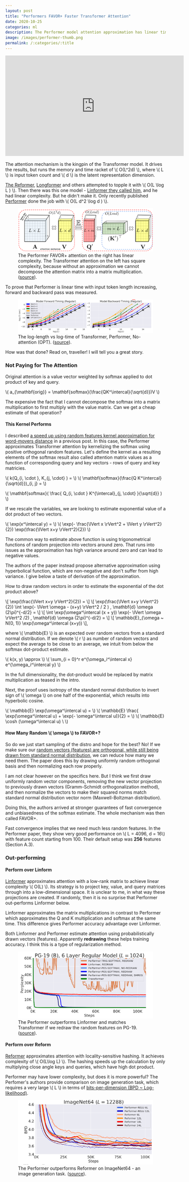 ```yaml
---
layout: post
title: "Performers FAVOR+ Faster Transformer Attention"
date: 2020-10-25
categories: ml
description: The Performer model attention approximation has linear time & space complexity in input token count in contrast to vanilla Transformer's square complexity and outperforms Linformer.
image: /images/performer-thumb.png
permalink: /:categories/:title
---
```


<script src="https://polyfill.io/v3/polyfill.min.js?features=es6"></script>
<script id="MathJax-script" async src="https://cdn.jsdelivr.net/npm/mathjax@3/es5/tex-mml-chtml.js"></script>

<iframe width="560" height="315" src="https://www.youtube.com/embed/7HooTZWL67I" frameborder="0" allow="accelerometer; autoplay; clipboard-write; encrypted-media; gyroscope; picture-in-picture" allowfullscreen></iframe>

The attention mechanism is the kingpin of the Transformer model. It drives the results, but runs the memory and time racket of \\( O(L^2d) \\), where \\( L \\) is input token count and \\( d \\) is the latent representation dimension.

[The Reformer](https://ai.googleblog.com/2020/01/reformer-efficient-transformer.html), [Longformer](https://arxiv.org/abs/2004.05150) and others attempted to topple it with \\( O(L \log L ) \\).
Then there was this one model - [Linformer they called him](https://arxiv.org/abs/2006.04768), and he had linear complexity. But he didn't make it.
Only recently published [Performer](https://ai.googleblog.com/2020/10/rethinking-attention-with-performers.html) done the job with \\( O(L d^2 \log d ) \\).

<figure class="figure">
    <img
        class="figure-img img-fluid rounded"
        alt="The Performer FAVOR+ attention on the right has linear complexity. The Transformer attention on the left has square complexity."
        src="/images/performer-attention-complexity.jpg">
    <figcaption class="figure-caption">The Performer FAVOR+ attention on the right has linear complexity. The Transformer attention on the left has square complexity, because without an approximation we cannot decompose the attention matrix into a matrix multiplication. (<a href="https://ai.googleblog.com/2020/01/reformer-efficient-transformer.html">source</a>).</figcaption>
</figure>

<!--
<iframe width="560" height="315" src="https://www.youtube.com/embed/uuNLz6eT_tg" frameborder="0" allow="accelerometer; autoplay; encrypted-media; gyroscope; picture-in-picture" allowfullscreen></iframe>
-->

To prove that Performer is linear time with input token length increasing, forward and backward pass was measured. 

<figure class="figure">
    <img
        class="figure-img img-fluid rounded"
        alt="The log-length vs log-time of Transformer, Performer, No-attention (OPT)."
        src="/images/performer-time.png">
    <figcaption class="figure-caption">The log-length vs log-time of Transformer, Performer, No-attention (OPT). (<a href="https://ai.googleblog.com/2020/01/reformer-efficient-transformer.html">source</a>).</figcaption>
</figure>


How was that done? Read on, traveller! I will tell you a great story. 



### Not Paying for The Attention

Original attention is a value vector weighted by softmax applied to dot product of key and query.

\\( a_{\mathbf{orig}} = \mathbf{softmax}(\frac{QK^\intercal}{\sqrt{d}})V \\)

The expensive the fact that I cannot decompose the softmax into a matrix multiplication to first multiply with the value matrix. Can we get a cheap estimate of that operation?


#### This Kernel Performs
I described [a speed up using random features kernel approximation for word-movers distance](/ml/Word-Movers-Embedding-Cheap-WMD-For-Documents) in a previous post.
In this case, the Performer approximates Transformer attention by kernelizing the softmax using positive orthogonal random features.
Let's define the kernel as a resulting elements of the softmax result also called attention matrix values as a function of corresponding query and key vectors - rows of query and key matricies.

\\( k(Q_{i, \cdot }, K_{j, \cdot} ) = \\)
\\( \mathbf{softmax}(\frac{Q K^\intercal}{\sqrt{d}})_{i, j} =  \\)

\\( \mathbf{softmax}( \frac{ Q_{i, \cdot } K^{\intercal}_{j, \cdot} }{\sqrt{d}} ) \\)

If we rescale the variables, we are looking to estimate exponential value of a dot product of two vectors.

\\( \exp(x^\intercal y) = \\)
\\( \exp(- \frac{\lVert x \rVert^2 + \lVert y \rVert^2}{2}) \exp(\frac{\lVert x+y \rVert^2}{2}) \\)

The common way to estimate above function is using trigonometrical functions of random projection into vectors around zero.
That runs into issues as the approximation has high variance around zero and can lead to negative values.

The authors of the paper instead propose alternative approximation using hyperbolical function, which are non-negative and don't suffer from high variance. 
I give below a taste of derivation of the approximation.

How to draw random vectors in order to estimate the exponential of the dot product above?

\\[ \exp(\frac{\lVert x+y \rVert^2}{2}) = \\]
\\[ \exp(\frac{\lVert x+y \rVert^2}{2}) \int \exp(- \lVert \omega - (x+y) \rVert^2 / 2 ) \, \mathbf{d} \omega (2\pi)^{-d/2} = \\]
\\[ \int \exp(\omega^\intercal (x + y)) \exp(- \lVert \omega \rVert^2 /2) \, \mathbf{d} \omega (2\pi)^{-d/2} = \\]
\\[ \mathbb{E}_{\omega \~ N(0, 1)} \exp(\omega^\intercal (x+y)) \\],

where \\( \mathbb{E} \\) is an expected over random vectors from a standard normal distribution.
If we denote \\( r \\) as number of random vectors and expect the average to be close to an average,
we intuit from below the softmax dot-product estimate.

\\( k(x, y) \approx \\)
\\( \sum_{i = 0}^r e^{\omega_i^\intercal x} e^{\omega_i^\intercal y} \\)

In the full dimensionality, the dot-product would be replaced by matrix multiplication as teased in the intro.

Next, the proof uses isotropy of the standard normal distribution to invert sign of \\( \omega \\) on one half of the exponential,
which results into hyperbolic cosine.

\\( \mathbb{E} \exp(\omega^\intercal u)  = \\)
\\( \mathbb{E} \frac{ \exp(\omega^\intercal u) + \exp(- \omega^\intercal u)}{2} = \\)
\\( \mathbb{E} \cosh (\omega^\intercal u) \ \\)

#### How Many Random \\( \omega \\) to FAVOR+?

So do we just start sampling of the distro and hope for the best? No!
If we make sure our [random vectors (features) are orthogonal, while still being drawn from standard normal distribution](https://arxiv.org/pdf/1703.00864.pdf),
we can reduce how many we need them.
The paper does this by drawing uniformly random orthogonal basis and then normalizing each row properly.

I am not clear however on the specifics here.
But I think we first draw uniformly random vector components,
removing the new vector projection to previously drawn vectors (Gramm-Schmidt orthogonalization method),
and then normalize the vectors to make their squared norms match standard normal distribution vector norm (Maxwell-Boltzman distribution).

Doing this, the authors arrived at stronger guarantees of fast convergence and unbiasedness of the softmax estimate.
The whole mechanism was then called FAVOR+.

Fast convergence implies that we need much less random features.
In the Performer paper, they show very good performance on \\( L = 4096, d = 16\\) with feature count starting from 100. 
Their default setup was **256** features (Section A.3).


### Out-performing

#### Perform over Linform

[Linformer](https://arxiv.org/abs/2006.04768) approximates attention with a low-rank matrix to achieve linear complexity \\( O(L) \\).
Its strategy is to project key, value, and query matrices through into a low-dimensional space.
It is unclear to me, in what way these projections are created.
If randomly, then it is no surprise that Performer out-performs Linformer below.

Linformer approximates the matrix multiplications in contrast to Performer which approximates the Q and K multiplication and softmax at the same time.
This difference gives Performer accuracy advantage over Linformer.

Both Linformer and Performer estimate attention using probabilistically drawn vectors (features).
Apparently **redrawing** these helps training accuracy.
I think this is a type of regularization method.

<figure class="figure">
    <img
        class="figure-img img-fluid rounded"
        alt="The Performer outperforms Linformer and matches Transformer if we redraw the random features on PG-19."
        src="/images/performer-linformer-transformer.png">
    <figcaption class="figure-caption">
        The Performer outperforms Linformer and matches Transformer if we redraw the random features on PG-19.
        (<a href="https://arxiv.org/pdf/2009.14794.pdf">source</a>).
    </figcaption>
</figure>


#### Perform over Reform

[Reformer](https://openreview.net/pdf?id=rkgNKkHtvB) approximates attention with locality-sensitive hashing.
It achieves complexity of \\( O(L\log L) \\).
The hashing speeds up the calculation by only multiplying close angle keys and queries, which have high dot product.

Performer may have lower complexity, but does it is more powerful?
The Perfomer's authors provide comparison on image generation task, which requires a very large \\( L \\) in terms of [bits-per-dimension (BPD ~ Log-likelihood)](https://arxiv.org/pdf/1511.01844.pdf).

<figure class="figure">
    <img
        class="figure-img img-fluid rounded"
        alt="The Performer outperforms Linformer and matches Transformer if we redraw the random features on PG-19."
        src="/images/performer-vs-reformer-imagenet.png">
    <figcaption class="figure-caption">
        The Performer outperforms Reformer on ImageNet64 - an image generation task.
        (<a href="https://arxiv.org/pdf/2009.14794.pdf">source</a>).
    </figcaption>
</figure>

